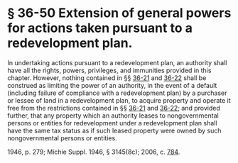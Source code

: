 # § 36-50 Extension of general powers for actions taken pursuant to a redevelopment plan.

<p>In undertaking actions pursuant to a redevelopment plan, an authority shall have all the rights, powers, privileges, and immunities provided in this chapter. However, nothing contained in §§ <a href='http://law.lis.virginia.gov/vacode/36-21/'>36-21</a> and <a href='http://law.lis.virginia.gov/vacode/36-22/'>36-22</a> shall be construed as limiting the power of an authority, in the event of a default (including failure of compliance with a redevelopment plan) by a purchaser or lessee of land in a redevelopment plan, to acquire property and operate it free from the restrictions contained in §§ <a href='http://law.lis.virginia.gov/vacode/36-21/'>36-21</a> and <a href='http://law.lis.virginia.gov/vacode/36-22/'>36-22</a>; and provided further, that any property which an authority leases to nongovernmental persons or entities for redevelopment under a redevelopment plan shall have the same tax status as if such leased property were owned by such nongovernmental persons or entities.</p><p>1946, p. 279; Michie Suppl. 1946, § 3145(8c); 2006, c. <a href='http://lis.virginia.gov/cgi-bin/legp604.exe?061+ful+CHAP0784'>784</a>.</p>